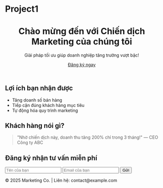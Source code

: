 # Project1
<!DOCTYPE html>
<html lang="vi">
<head>
  <meta charset="UTF-8">
  <meta name="viewport" content="width=device-width, initial-scale=1.0">
  <title>Chiến dịch Marketing</title>
  <link rel="stylesheet" href="style.css">
</head>
<body>
  <header>
    <h1>Chào mừng đến với Chiến dịch Marketing của chúng tôi</h1>
    <p>Giải pháp tối ưu giúp doanh nghiệp tăng trưởng vượt bậc!</p>
    <a href="#signup" class="btn-primary">Đăng ký ngay</a>
  </header>

  <section class="features">
    <h2>Lợi ích bạn nhận được</h2>
    <ul>
      <li>Tăng doanh số bán hàng</li>
      <li>Tiếp cận đúng khách hàng mục tiêu</li>
      <li>Tự động hóa quy trình marketing</li>
    </ul>
  </section>

  <section class="testimonials">
    <h2>Khách hàng nói gì?</h2>
    <blockquote>
      "Nhờ chiến dịch này, doanh thu tăng 200% chỉ trong 3 tháng!" — CEO Công ty ABC
    </blockquote>
  </section>

  <section id="signup" class="signup">
    <h2>Đăng ký nhận tư vấn miễn phí</h2>
    <form id="form">
      <input type="text" placeholder="Tên của bạn" required>
      <input type="email" placeholder="Email của bạn" required>
      <button type="submit">Gửi</button>
    </form>
  </section>

  <footer>
    <p>&copy; 2025 Marketing Co. | Liên hệ: contact@example.com</p>
  </footer>

  <script src="script.js"></script>
</body>
</html>
